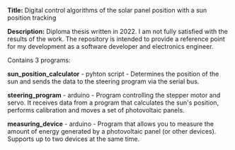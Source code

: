 
**Title:** Digital control algorithms of the solar panel position with a sun position tracking

**Description:**
  Diploma thesis written in 2022. I am not fully satisfied with the results of the work. The repository is intended to provide a reference point for my development as a software developer and electronics engineer.

Contains 3 programs:

**sun_position_calculator** - pyhton script -
 Determines the position of the sun and sends the data to the steering program via the serial bus.
  
  **steering_program** - arduino - Program controlling the stepper motor and servo. It receives data from a program that calculates the sun's position, performs calibration and moves a set of photovoltaic panels.
  
  **measuring_device** - arduino -  Program that allows you to measure the amount of energy generated by a photovoltaic panel (or other devices). Supports up to two devices at the same time.

